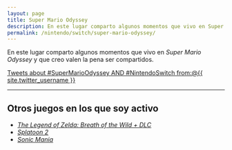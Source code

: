 ```yaml
---
layout: page
title: Super Mario Odyssey
description: En este lugar comparto algunos momentos que vivo en Super Mario Odyssey y que creo valen la pena ser compartidos.
permalink: /nintendo/switch/super-mario-odyssey/
---
```


En este lugar comparto algunos momentos que vivo en *Super Mario Odyssey* y que creo valen la pena ser compartidos.

<a class="twitter-timeline"  href="https://twitter.com/search?q=%23SuperMarioOdyssey%20AND%20%23NintendoSwitch%20from%3A%40{{ site.twitter_username }}" data-widget-id="927578934660796416">Tweets about #SuperMarioOdyssey AND #NintendoSwitch from:@{{ site.twitter_username }}</a>
<script>!function(d,s,id){var js,fjs=d.getElementsByTagName(s)[0],p=/^http:/.test(d.location)?'http':'https';if(!d.getElementById(id)){js=d.createElement(s);js.id=id;js.src=p+"://platform.twitter.com/widgets.js";fjs.parentNode.insertBefore(js,fjs);}}(document,"script","twitter-wjs");</script>

<style>
    #twitter-widget-1 {
        width: 100% !important;
    }
</style>

---

## Otros juegos en los que soy activo

- [*The Legend of Zelda: Breath of the Wild + DLC*][1]
- [*Splatoon 2*][2]
- [*Sonic Mania*][3]

[1]: /nintendo/switch/breath-of-the-wild/
[2]: /nintendo/switch/splatoon-2/
[3]: /nintendo/switch/sonic-mania/